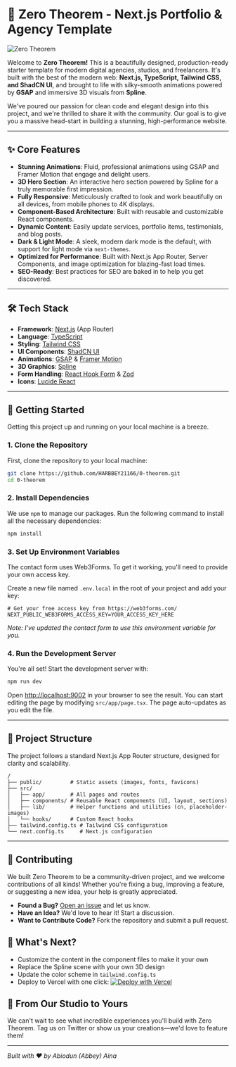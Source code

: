 
# 🚀 Zero Theorem - Next.js Portfolio & Agency Template

![Zero Theorem](https://i.pinimg.com/1200x/2e/e0/a0/2ee0a0daf7642e938cc0a299b819bf60.jpg)

Welcome to **Zero Theorem!** This is a beautifully designed, production-ready starter template for modern digital agencies, studios, and freelancers. It's built with the best of the modern web: **Next.js, TypeScript, Tailwind CSS, and ShadCN UI**, and brought to life with silky-smooth animations powered by **GSAP** and immersive 3D visuals from **Spline**.

We've poured our passion for clean code and elegant design into this project, and we're thrilled to share it with the community. Our goal is to give you a massive head-start in building a stunning, high-performance website.

---

## ✨ Core Features

-   **Stunning Animations**: Fluid, professional animations using GSAP and Framer Motion that engage and delight users.
-   **3D Hero Section**: An interactive hero section powered by Spline for a truly memorable first impression.
-   **Fully Responsive**: Meticulously crafted to look and work beautifully on all devices, from mobile phones to 4K displays.
-   **Component-Based Architecture**: Built with reusable and customizable React components.
-   **Dynamic Content**: Easily update services, portfolio items, testimonials, and blog posts.
-   **Dark & Light Mode**: A sleek, modern dark mode is the default, with support for light mode via `next-themes`.
-   **Optimized for Performance**: Built with Next.js App Router, Server Components, and image optimization for blazing-fast load times.
-   **SEO-Ready**: Best practices for SEO are baked in to help you get discovered.

---

## 🛠️ Tech Stack

-   **Framework**: [Next.js](https://nextjs.org/) (App Router)
-   **Language**: [TypeScript](https://www.typescriptlang.org/)
-   **Styling**: [Tailwind CSS](https://tailwindcss.com/)
-   **UI Components**: [ShadCN UI](https://ui.shadcn.com/)
-   **Animations**: [GSAP](https://gsap.com/) & [Framer Motion](https://www.framer.com/motion/)
-   **3D Graphics**: [Spline](https://spline.design/)
-   **Form Handling**: [React Hook Form](https://react-hook-form.com/) & [Zod](https://zod.dev/)
-   **Icons**: [Lucide React](https://lucide.dev/)

---

## 🚀 Getting Started

Getting this project up and running on your local machine is a breeze.

### 1. Clone the Repository

First, clone the repository to your local machine:

```bash
git clone https://github.com/HARBBEY21166/0-theorem.git
cd 0-theorem
```

### 2. Install Dependencies

We use `npm` to manage our packages. Run the following command to install all the necessary dependencies:

```bash
npm install
```

### 3. Set Up Environment Variables

The contact form uses Web3Forms. To get it working, you'll need to provide your own access key.

Create a new file named `.env.local` in the root of your project and add your key:

```env
# Get your free access key from https://web3forms.com/
NEXT_PUBLIC_WEB3FORMS_ACCESS_KEY=YOUR_ACCESS_KEY_HERE
```

*Note: I've updated the contact form to use this environment variable for you.*

### 4. Run the Development Server

You're all set! Start the development server with:

```bash
npm run dev
```

Open [http://localhost:9002](http://localhost:9002) in your browser to see the result. You can start editing the page by modifying `src/app/page.tsx`. The page auto-updates as you edit the file.

---

## 📂 Project Structure

The project follows a standard Next.js App Router structure, designed for clarity and scalability.

```
/
├── public/         # Static assets (images, fonts, favicons)
├── src/
│   ├── app/        # All pages and routes
│   ├── components/ # Reusable React components (UI, layout, sections)
│   ├── lib/        # Helper functions and utilities (cn, placeholder-images)
│   └── hooks/      # Custom React hooks
├── tailwind.config.ts # Tailwind CSS configuration
└── next.config.ts     # Next.js configuration
```

---

## 🤝 Contributing

We built Zero Theorem to be a community-driven project, and we welcome contributions of all kinds! Whether you're fixing a bug, improving a feature, or suggesting a new idea, your help is greatly appreciated.

-   **Found a Bug?** [Open an issue](https://github.com/HARBBEY21166/0-theorem/issues) and let us know.
-   **Have an Idea?** We'd love to hear it! Start a discussion.
-   **Want to Contribute Code?** Fork the repository and submit a pull request.


## 🎯 What's Next?

- Customize the content in the component files to make it your own
- Replace the Spline scene with your own 3D design
- Update the color scheme in `tailwind.config.ts`
- Deploy to Vercel with one click: [![Deploy with Vercel](https://vercel.com/button)](https://vercel.com/new)

## 💫 From Our Studio to Yours

We can't wait to see what incredible experiences you'll build with Zero Theorem. Tag us on Twitter or show us your creations—we'd love to feature them!

---

*Built with ❤️ by Abiodun (Abbey) Aina*